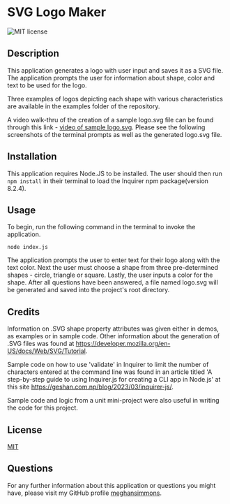 # SVG Logo Maker

![MIT license](https://img.shields.io/badge/license-MIT-blue.svg)

## Description
This application generates a logo with user input and saves it as a SVG file. The application prompts the user for information about shape, color and text to be used for the logo. 

Three examples of logos depicting each shape with various characteristics are available in the examples folder of the repository. 

A video walk-thru of the creation of a sample logo.svg file can be found through this link - [video of sample logo.svg](https://drive.google.com/file/d/1evUN-WpzQge-r13iHQ1beluBNxzlbHD1/view). Please see the following screenshots of the terminal prompts as well as the generated logo.svg file.

## Installation

This application requires Node.JS to be installed. The user should then run ```npm install``` in their terminal to load the Inquirer npm package(version 8.2.4). 

## Usage
To begin, run the following command in the terminal to invoke the application.

```node index.js```

The application prompts the user to enter text for their logo along with the text color. Next the user must choose a shape from three pre-determined  shapes - circle, triangle or square. Lastly, the user inputs a color for the shape. After all questions have been answered, a file named logo.svg will be generated and saved into the project's root directory.


## Credits
Information on .SVG shape property attributes was given either in demos, as examples or in sample code. Other information about the generation of .SVG files was found at https://developer.mozilla.org/en-US/docs/Web/SVG/Tutorial.

Sample code on how to use 'validate' in Inquirer to limit the number of characters entered at the command line was found in an article titled 'A step-by-step guide to using Inquirer.js for creating a CLI app in Node.js' at this site https://geshan.com.np/blog/2023/03/inquirer-js/.

Sample code and logic from a unit mini-project were also useful in writing the code for this project.

## License
[MIT](https://choosealicense.com/licenses/mit/)

## Questions
For any further information about this application or questions you might have, please visit my GitHub profile
[meghansimmons](https://github.com/meghansimmons/SVG-logo).